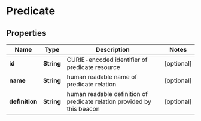 
# Predicate

## Properties
Name | Type | Description | Notes
------------ | ------------- | ------------- | -------------
**id** | **String** | CURIE-encoded identifier of predicate resource  |  [optional]
**name** | **String** | human readable name of predicate relation  |  [optional]
**definition** | **String** | human readable definition of predicate relation provided by this beacon  |  [optional]



